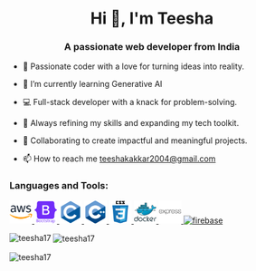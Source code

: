 <h1 align="center">Hi 👋, I'm Teesha</h1>
<h3 align="center">A passionate web developer from India</h3>

- 🌟 Passionate coder with a love for turning ideas into reality.

- 🌱 I’m currently learning Generative AI

- 💻 Full-stack developer with a knack for problem-solving.

- 🔧 Always refining my skills and expanding my tech toolkit.

- 🤝 Collaborating to create impactful and meaningful projects.

- 📫 How to reach me teeshakakkar2004@gmail.com

<p align="left">
</p>

<h3 align="left">Languages and Tools:</h3>
<p align="left"> <a href="https://aws.amazon.com" target="_blank" rel="noreferrer"> <img src="https://raw.githubusercontent.com/devicons/devicon/master/icons/amazonwebservices/amazonwebservices-original-wordmark.svg" alt="aws" width="40" height="40"/> </a> <a href="https://getbootstrap.com" target="_blank" rel="noreferrer"> <img src="https://raw.githubusercontent.com/devicons/devicon/master/icons/bootstrap/bootstrap-plain-wordmark.svg" alt="bootstrap" width="40" height="40"/> </a> <a href="https://www.cprogramming.com/" target="_blank" rel="noreferrer"> <img src="https://raw.githubusercontent.com/devicons/devicon/master/icons/c/c-original.svg" alt="c" width="40" height="40"/> </a> <a href="https://www.w3schools.com/cpp/" target="_blank" rel="noreferrer"> <img src="https://raw.githubusercontent.com/devicons/devicon/master/icons/cplusplus/cplusplus-original.svg" alt="cplusplus" width="40" height="40"/> </a> <a href="https://www.w3schools.com/css/" target="_blank" rel="noreferrer"> <img src="https://raw.githubusercontent.com/devicons/devicon/master/icons/css3/css3-original-wordmark.svg" alt="css3" width="40" height="40"/> </a> <a href="https://www.docker.com/" target="_blank" rel="noreferrer"> <img src="https://raw.githubusercontent.com/devicons/devicon/master/icons/docker/docker-original-wordmark.svg" alt="docker" width="40" height="40"/> </a> <a href="https://expressjs.com" target="_blank" rel="noreferrer"> <img src="https://raw.githubusercontent.com/devicons/devicon/master/icons/express/express-original-wordmark.svg" alt="express" width="40" height="40"/> </a> <a href="https://firebase.google.com/" target="_blank" rel="noreferrer"> <img src="https://www.vectorlogo.zone/logos/firebase/firebase-icon.svg" alt="firebase" width="40" height="40"/> </a> </p>

<p><img align="left" src="https://github-readme-stats.vercel.app/api/top-langs?username=teesha17&show_icons=true&locale=en&layout=compact" alt="teesha17" /></p>

<p>&nbsp;<img align="center" src="https://github-readme-stats.vercel.app/api?username=teesha17&show_icons=true&locale=en" alt="teesha17" /></p>

<p><img align="center" src="https://github-readme-streak-stats.herokuapp.com/?user=teesha17&" alt="teesha17" /></p>
